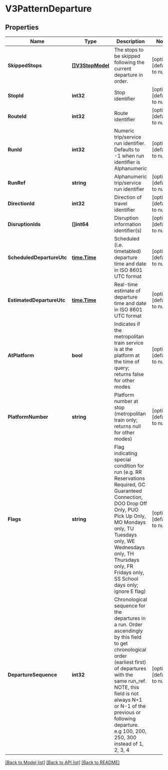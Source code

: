 # V3PatternDeparture

## Properties
Name | Type | Description | Notes
------------ | ------------- | ------------- | -------------
**SkippedStops** | [**[]V3StopModel**](V3.StopModel.md) | The stops to be skipped following the current departure in order. | [optional] [default to null]
**StopId** | **int32** | Stop identifier | [optional] [default to null]
**RouteId** | **int32** | Route identifier | [optional] [default to null]
**RunId** | **int32** | Numeric trip/service run identifier. Defaults to -1 when run identifier is Alphanumeric | [optional] [default to null]
**RunRef** | **string** | Alphanumeric trip/service run identifier | [optional] [default to null]
**DirectionId** | **int32** | Direction of travel identifier | [optional] [default to null]
**DisruptionIds** | **[]int64** | Disruption information identifier(s) | [optional] [default to null]
**ScheduledDepartureUtc** | [**time.Time**](time.Time.md) | Scheduled (i.e. timetabled) departure time and date in ISO 8601 UTC format | [optional] [default to null]
**EstimatedDepartureUtc** | [**time.Time**](time.Time.md) | Real-time estimate of departure time and date in ISO 8601 UTC format | [optional] [default to null]
**AtPlatform** | **bool** | Indicates if the metropolitan train service is at the platform at the time of query; returns false for other modes | [optional] [default to null]
**PlatformNumber** | **string** | Platform number at stop (metropolitan train only; returns null for other modes) | [optional] [default to null]
**Flags** | **string** | Flag indicating special condition for run (e.g. RR Reservations Required, GC Guaranteed Connection, DOO Drop Off Only, PUO Pick Up Only, MO Mondays only, TU Tuesdays only, WE Wednesdays only, TH Thursdays only, FR Fridays only, SS School days only; ignore E flag) | [optional] [default to null]
**DepartureSequence** | **int32** | Chronological sequence for the departures in a run. Order ascendingly by this field to get chronological order (earliest first) of departures with the same run_ref. NOTE, this field is not always N+1 or N-1 of the previous or following departure. e.g 100, 200, 250, 300 instead of 1, 2, 3, 4 | [optional] [default to null]

[[Back to Model list]](../README.md#documentation-for-models) [[Back to API list]](../README.md#documentation-for-api-endpoints) [[Back to README]](../README.md)

